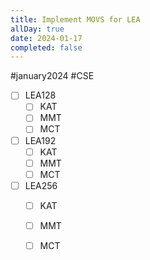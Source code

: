 ```yaml
---
title: Implement MOVS for LEA
allDay: true
date: 2024-01-17
completed: false
---
```

#january2024 #CSE 

- [ ] LEA128
	- [ ] KAT
	- [ ] MMT
	- [ ] MCT
- [ ] LEA192
	- [ ] KAT
	- [ ] MMT
	- [ ] MCT
- [ ] LEA256
	- [ ] KAT
	- [ ] MMT
	- [ ] MCT

